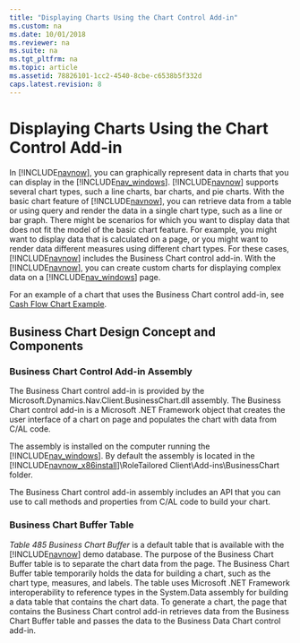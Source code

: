 ```yaml
---
title: "Displaying Charts Using the Chart Control Add-in"
ms.custom: na
ms.date: 10/01/2018
ms.reviewer: na
ms.suite: na
ms.tgt_pltfrm: na
ms.topic: article
ms.assetid: 78826101-1cc2-4540-8cbe-c6538b5f332d
caps.latest.revision: 8
---
```

# Displaying Charts Using the Chart Control Add-in
In [!INCLUDE[navnow](includes/navnow_md.md)], you can graphically represent data in charts that you can display in the [!INCLUDE[nav_windows](includes/nav_windows_md.md)]. [!INCLUDE[navnow](includes/navnow_md.md)] supports several chart types, such a line charts, bar charts, and pie charts. With the basic chart feature of [!INCLUDE[navnow](includes/navnow_md.md)], you can retrieve data from a table or using query and render the data in a single chart type, such as a line or bar graph. There might be scenarios for which you want to display data that does not fit the model of the basic chart feature. For example, you might want to display data that is calculated on a page, or you might want to render data different measures using different chart types. For these cases, [!INCLUDE[navnow](includes/navnow_md.md)] includes the Business Chart control add-in. With the [!INCLUDE[navnow](includes/navnow_md.md)], you can create custom charts for displaying complex data on a [!INCLUDE[nav_windows](includes/nav_windows_md.md)] page.  
  
 For an example of a chart that uses the Business Chart control add-in, see [Cash Flow Chart Example](Cash-Flow-Chart-Example.md).  
  
## Business Chart Design Concept and Components  
  
### Business Chart Control Add-in Assembly  
 The Business Chart control add-in is provided by the Microsoft.Dynamics.Nav.Client.BusinessChart.dll assembly. The Business Chart control add-in is a Microsoft .NET Framework object that creates the user interface of a chart on page and populates the chart with data from C/AL code.  
  
 The assembly is installed on the computer running the [!INCLUDE[nav_windows](includes/nav_windows_md.md)]. By default the assembly is located in the [!INCLUDE[navnow_x86install](includes/navnow_x86install_md.md)]\\RoleTailored Client\\Add-ins\\BusinessChart folder.  
  
 The Business Chart control add-in assembly includes an API that you can use to call methods and properties from C/AL code to build your chart.  
  
### Business Chart Buffer Table  
 *Table 485 Business Chart Buffer* is a default table that is available with the [!INCLUDE[navnow](includes/navnow_md.md)] demo database. The purpose of the Business Chart Buffer table is to separate the chart data from the page. The Business Chart Buffer table temporarily holds the data for building a chart, such as the chart type, measures, and labels. The table uses Microsoft .NET Framework interoperability to reference types in the System.Data assembly for building a data table that contains the chart data. To generate a chart, the page that contains the Business Chart control add-in retrieves data from the Business Chart Buffer table and passes the data to the Business Data Chart control add-in.

